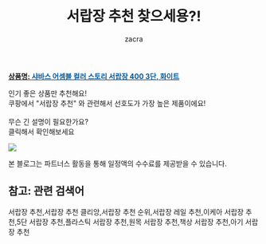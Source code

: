 ﻿---
layout: post
title:  "서랍장 추천 찾으세용?!"
author: zacra
categories: [ 아이템 ]
tags: [서랍장 추천,서랍장 추천 클리앙,서랍장 추천 순위,서랍장 레일 추천,이케아 서랍장 추천,5단 서랍장 추천,플라스틱 서랍장 추천,원목 서랍장 추천,책상 서랍장 추천,아기 서랍장 추천]
image: https://static.coupangcdn.com/image/retail/images/2020/05/11/19/0/90890a30-3d79-4e12-a8d1-1a6bff237bb4.jpg 
description: "쿠팡에서 서랍장 추천 관련 키워드로 가장 고객 선호도가 높은 제품이랍니다."
rating: 4.5
---

<a href="https://link.coupang.com/re/AFFSDP?lptag=AF8407795&pageKey=205101306&itemId=2684066656&vendorItemId=70674567905&traceid=V0-153-03c4280d264f09a9"><b>상품명: <font color='#01579B'>샤바스 어셈블 컬러 스토리 서랍장 400 3단, 화이트</font></b></a>

인기 좋은 상품만 추천해요!<br/>
쿠팡에서 "서랍장 추천" 와 관련해서 선호도가 가장 높은 제품이에요!<br/><br/>
무슨 긴 설명이 필요한가요?  
클릭해서 확인해보세요


<a href="https://link.coupang.com/re/AFFSDP?lptag=AF8407795&pageKey=205101306&itemId=2684066656&vendorItemId=70674567905&traceid=V0-153-03c4280d264f09a9"><img src="https://thumbnail8.coupangcdn.com/thumbnails/remote/q89/image/retail/images/86966531272683-eee37d52-ac05-4dc3-911c-18451da6b122.jpg"></a> 

본 블로그는 파트너스 활동을 통해 일정액의 수수료를 제공받을 수 있습니다.

## 참고: 관련 검색어    
서랍장 추천,서랍장 추천 클리앙,서랍장 추천 순위,서랍장 레일 추천,이케아 서랍장 추천,5단 서랍장 추천,플라스틱 서랍장 추천,원목 서랍장 추천,책상 서랍장 추천,아기 서랍장 추천